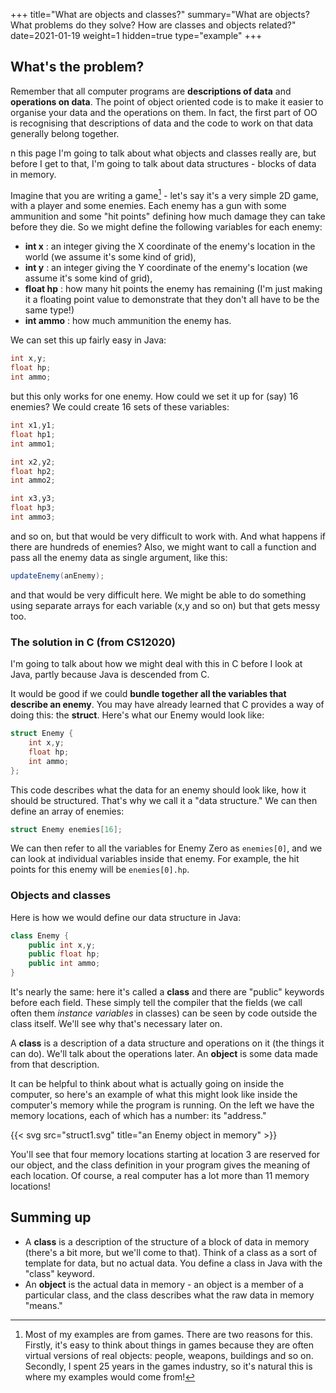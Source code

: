 +++
title="What are objects and classes?"
summary="What are objects? What problems do they solve? How are classes and objects related?"
date=2021-01-19
weight=1
hidden=true
type="example"
+++

    
## What's the problem?
Remember that all computer programs are **descriptions of data** and
**operations on data**.
The point of object oriented
code is to make it easier to organise your data and the operations on them.
In fact, the first part of OO is recognising that descriptions of data
and the code to work on that data generally belong together.

n this page I'm going to talk about what objects and classes really are, but
before I get to that, I'm going to talk about data structures - blocks of data
in memory. 

Imagine that you are writing a game[^1] - let's say it's a very
simple 2D game, with a player and some enemies. Each enemy has
a gun with some ammunition and some "hit points" defining how
much damage they can take before they die. So we might define
the following variables for each enemy:
* **int x** : an integer giving the X coordinate of the enemy's location in the world
(we assume it's some kind of grid),
* **int y** : an integer giving the Y coordinate of the enemy's location
(we assume it's some kind of grid),
* **float hp** : how many hit points the enemy has remaining (I'm just
making it a floating point value to demonstrate that they don't all
have to be the same type!)
* **int ammo** : how much ammunition the enemy has.

We can set this up fairly easy in Java:
```java
int x,y;
float hp;
int ammo;
```
but this only works for one enemy. How could we set it up for (say)
16 enemies? We could create 16 sets of these variables:
```java
int x1,y1;
float hp1;
int ammo1;

int x2,y2;
float hp2;
int ammo2;

int x3,y3;
float hp3;
int ammo3;
```
and so on, but that would be very difficult to work with. And what happens if
there are hundreds of enemies? Also, we might want to call a function and pass all the enemy data
as single argument, like this:
```java
updateEnemy(anEnemy);
```
and that would be very difficult here. We might be able to do something using separate arrays for
each variable (x,y and so on) but that gets messy too.

### The solution in C (from CS12020)
I'm going to talk about how we might deal with this in C before I
look at Java, partly because Java is descended from C.

It would be good if we could **bundle together all the variables that
describe an enemy**.
You may have already learned that C provides a way of doing this:
the **struct**. Here's what our Enemy would look like:
```c
struct Enemy {
    int x,y;
    float hp;
    int ammo;
};
```
This code describes what the data for an enemy should look like, how it should be
structured. That's why we call it a "data structure."
We can then define an array of enemies:
```c
struct Enemy enemies[16];
```
We can then refer to all the variables for Enemy Zero as 
```enemies[0]```, and we can look at individual variables inside that
enemy. For example, the hit points for this enemy will be
```enemies[0].hp```.

### Objects and classes
Here is how we would define our data structure in Java:
```java
class Enemy {
    public int x,y;
    public float hp;
    public int ammo;
}
```
It's nearly the same: here it's called a **class** and there are
"public" keywords before each field. These simply tell the compiler
that the fields (we call often them *instance variables* in classes)
can be seen by code outside the class itself. We'll see why that's
necessary later on.

A **class** is a description of a data structure and operations on it (the things
it can do). We'll talk about the operations later. An **object** is some data
made from that description. 

It can be helpful to think about what is actually going on inside the computer,
so here's an example of what this might look like inside
the computer's memory while the program is running. On the left we have the memory locations,
each of which has a number: its "address."

{{< svg src="struct1.svg" title="an Enemy object in memory" >}}

You'll see that four memory locations starting at location 3 are reserved for
our object, and the class definition in your program gives the meaning of each location.
Of course, a real computer has a lot more than 11 memory locations!

## Summing up
* A **class** is a description of the structure of a block of data in memory
(there's a bit more, but we'll come to that). Think of a class as a sort of template
for data, but no actual data.
You define a class in Java with the "class" keyword.
* An **object** is the actual data in memory - an object is a member of
a particular class, and the class describes what the raw data in memory "means."


[^1]: Most of my examples are from games. There are two reasons
for this. Firstly, it's easy to think about things in games
because they are often virtual versions of real objects: people,
weapons, buildings and so on. Secondly, I spent 25 years in the 
games industry, so it's natural this is where my examples would
come from!
